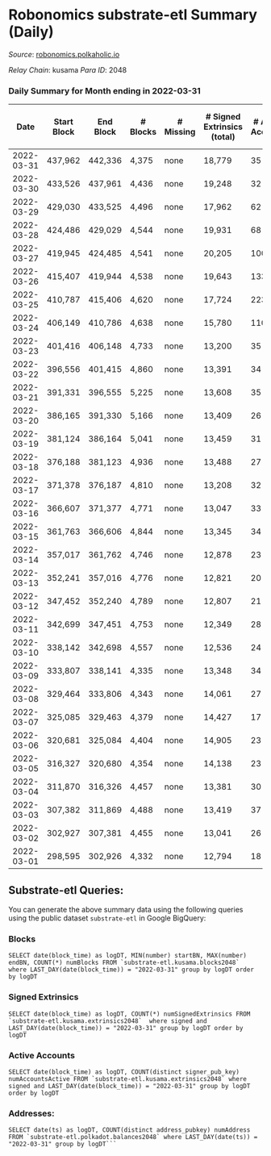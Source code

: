 # Robonomics substrate-etl Summary (Daily)

_Source_: [robonomics.polkaholic.io](https://robonomics.polkaholic.io)

*Relay Chain*: kusama
*Para ID*: 2048



### Daily Summary for Month ending in 2022-03-31


| Date | Start Block | End Block | # Blocks | # Missing | # Signed Extrinsics (total) | # Active Accounts | # Addresses with Balances | # Events | # Transfers | # XCM Transfers In | # XCM Transfers Out |
| ---- | ----------- | --------- | -------- | --------- | --------------------------- | ----------------- | ------------------------- | -------- | ----------- | ------------------ | ------------------- |
| 2022-03-31 | 437,962 | 442,336 | 4,375 | none  | 18,779 | 35 | 2,529 | 79,151 | 8 ($46,987.02) |   |   |
| 2022-03-30 | 433,526 | 437,961 | 4,436 | none  | 19,248 | 32 | 2,525 | 80,863 | 12 ($266,130.70) |   |   |
| 2022-03-29 | 429,030 | 433,525 | 4,496 | none  | 17,962 | 62 | 2,523 | 77,384 | 45 ($342,941.81) |   |   |
| 2022-03-28 | 424,486 | 429,029 | 4,544 | none  | 19,931 | 68 | 2,521 | 83,560 | 46 ($258,921.96) |   |   |
| 2022-03-27 | 419,945 | 424,485 | 4,541 | none  | 20,205 | 100 | 2,520 | 84,592 | 94 ($730,623.97) |   |   |
| 2022-03-26 | 415,407 | 419,944 | 4,538 | none  | 19,643 | 133 | 2,514 | 83,287 | 209 ($710,675.06) |   |   |
| 2022-03-25 | 410,787 | 415,406 | 4,620 | none  | 17,724 | 223 | 2,480 | 84,666 | 296 ($911,614.55) |   |   |
| 2022-03-24 | 406,149 | 410,786 | 4,638 | none  | 15,780 | 110 | 2,468 | 89,391 | 115 ($9,335.61) |   |   |
| 2022-03-23 | 401,416 | 406,148 | 4,733 | none  | 13,200 | 35 | 2,469 | 83,284 | 5 ($27,407.04) |   |   |
| 2022-03-22 | 396,556 | 401,415 | 4,860 | none  | 13,391 | 34 | 2,467 | 85,078 | 2 ($83.69) |   |   |
| 2022-03-21 | 391,331 | 396,555 | 5,225 | none  | 13,608 | 35 | 2,466 | 88,207 | 107 ($9,689.67) |   |   |
| 2022-03-20 | 386,165 | 391,330 | 5,166 | none  | 13,409 | 26 | 2,466 | 86,482 | 8 ($183.69) |   |   |
| 2022-03-19 | 381,124 | 386,164 | 5,041 | none  | 13,459 | 31 | 2,464 | 86,345 | 14 ($11,339.10) |   |   |
| 2022-03-18 | 376,188 | 381,123 | 4,936 | none  | 13,488 | 27 | 2,465 | 85,715 | 5 ($11,757.04) |   |   |
| 2022-03-17 | 371,378 | 376,187 | 4,810 | none  | 13,208 | 32 | 2,462 | 83,802 | 6 ($166.10) |   |   |
| 2022-03-16 | 366,607 | 371,377 | 4,771 | none  | 13,047 | 33 | 2,458 | 82,956 | 15 ($954.26) |   |   |
| 2022-03-15 | 361,763 | 366,606 | 4,844 | none  | 13,345 | 34 | 2,458 | 84,346 | 6 ($7,440.39) |   |   |
| 2022-03-14 | 357,017 | 361,762 | 4,746 | none  | 12,878 | 23 | 2,456 | 81,974 |   |   |   |
| 2022-03-13 | 352,241 | 357,016 | 4,776 | none  | 12,821 | 20 | 2,456 | 81,689 | 1 ($2.57) |   |   |
| 2022-03-12 | 347,452 | 352,240 | 4,789 | none  | 12,807 | 21 | 2,456 | 81,354 |   |   |   |
| 2022-03-11 | 342,699 | 347,451 | 4,753 | none  | 12,349 | 28 | 2,456 | 79,184 | 3 ($21.18) |   |   |
| 2022-03-10 | 338,142 | 342,698 | 4,557 | none  | 12,536 | 24 | 2,456 | 78,978 | 3 ($78.53) |   |   |
| 2022-03-09 | 333,807 | 338,141 | 4,335 | none  | 13,348 | 34 | 2,454 | 81,966 |   |   |   |
| 2022-03-08 | 329,464 | 333,806 | 4,343 | none  | 14,061 | 27 | 2,454 | 85,845 |   |   |   |
| 2022-03-07 | 325,085 | 329,463 | 4,379 | none  | 14,427 | 17 | 2,454 | 87,833 | 2 ($189,682.84) |   |   |
| 2022-03-06 | 320,681 | 325,084 | 4,404 | none  | 14,905 | 23 | 2,455 | 90,184 |   |   |   |
| 2022-03-05 | 316,327 | 320,680 | 4,354 | none  | 14,138 | 23 | 2,455 | 85,711 |   |   |   |
| 2022-03-04 | 311,870 | 316,326 | 4,457 | none  | 13,381 | 30 | 2,455 | 82,685 | 1 ($149,465.26) |   |   |
| 2022-03-03 | 307,382 | 311,869 | 4,488 | none  | 13,419 | 37 | 2,455 | 82,984 | 2 ($0.39) |   |   |
| 2022-03-02 | 302,927 | 307,381 | 4,455 | none  | 13,041 | 26 | 2,452 | 80,984 | 2 ($31.60) |   |   |
| 2022-03-01 | 298,595 | 302,926 | 4,332 | none  | 12,794 | 18 | 2,451 | 79,289 |   |   |   |

## Substrate-etl Queries:
You can generate the above summary data using the following queries using the public dataset `substrate-etl` in Google BigQuery:


### Blocks
```
SELECT date(block_time) as logDT, MIN(number) startBN, MAX(number) endBN, COUNT(*) numBlocks FROM `substrate-etl.kusama.blocks2048`  where LAST_DAY(date(block_time)) = "2022-03-31" group by logDT order by logDT
```


### Signed Extrinsics
```
SELECT date(block_time) as logDT, COUNT(*) numSignedExtrinsics FROM `substrate-etl.kusama.extrinsics2048`  where signed and LAST_DAY(date(block_time)) = "2022-03-31" group by logDT order by logDT
```


### Active Accounts
```
SELECT date(block_time) as logDT, COUNT(distinct signer_pub_key) numAccountsActive FROM `substrate-etl.kusama.extrinsics2048` where signed and LAST_DAY(date(block_time)) = "2022-03-31" group by logDT order by logDT
```


### Addresses:
```
SELECT date(ts) as logDT, COUNT(distinct address_pubkey) numAddress FROM `substrate-etl.polkadot.balances2048` where LAST_DAY(date(ts)) = "2022-03-31" group by logDT```

